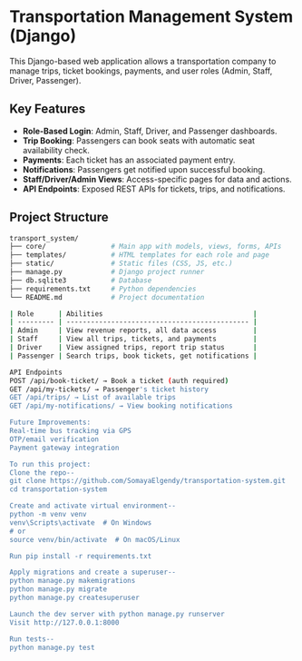 # Transportation Management System (Django)

This Django-based web application allows a transportation company to manage trips, ticket bookings, payments, and user roles (Admin, Staff, Driver, Passenger).

## Key Features

-  **Role-Based Login**: Admin, Staff, Driver, and Passenger dashboards.
-  **Trip Booking**: Passengers can book seats with automatic seat availability check.
-  **Payments**: Each ticket has an associated payment entry.
-  **Notifications**: Passengers get notified upon successful booking.
-  **Staff/Driver/Admin Views**: Access-specific pages for data and actions.
-  **API Endpoints**: Exposed REST APIs for tickets, trips, and notifications.

## Project Structure

```bash
transport_system/
├── core/                # Main app with models, views, forms, APIs
├── templates/           # HTML templates for each role and page
├── static/              # Static files (CSS, JS, etc.)
├── manage.py            # Django project runner
├── db.sqlite3           # Database 
├── requirements.txt     # Python dependencies
└── README.md            # Project documentation

| Role      | Abilities                                     |
| --------- | --------------------------------------------- |
| Admin     | View revenue reports, all data access         |
| Staff     | View all trips, tickets, and payments         |
| Driver    | View assigned trips, report trip status       |
| Passenger | Search trips, book tickets, get notifications |

API Endpoints
POST /api/book-ticket/ → Book a ticket (auth required)
GET /api/my-tickets/ → Passenger's ticket history
GET /api/trips/ → List of available trips
GET /api/my-notifications/ → View booking notifications

Future Improvements:
Real-time bus tracking via GPS
OTP/email verification
Payment gateway integration

To run this project:
Clone the repo--
git clone https://github.com/SomayaElgendy/transportation-system.git
cd transportation-system

Create and activate virtual environment--
python -m venv venv
venv\Scripts\activate  # On Windows
# or
source venv/bin/activate  # On macOS/Linux

Run pip install -r requirements.txt

Apply migrations and create a superuser--
python manage.py makemigrations
python manage.py migrate
python manage.py createsuperuser

Launch the dev server with python manage.py runserver
Visit http://127.0.0.1:8000

Run tests--
python manage.py test
